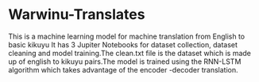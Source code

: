 # Warwinu-Translates
This is a machine learning model for machine translation from English to basic kikuyu
It has 3 Jupiter Notebooks for dataset collection, dataset cleaning and model training.The clean.txt file is the dataset which is made up of english to kikuyu pairs.The model is trained using the RNN-LSTM algorithm which takes advantage of the encoder -decoder translation.
